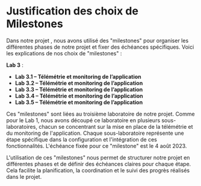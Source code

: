 # Justification des choix de Milestones

Dans notre projet , nous avons utilisé des "milestones" pour organiser les différentes phases de notre projet et fixer des échéances spécifiques. Voici les explications de nos choix de "milestones" :

**Lab 3** :

* **Lab 3.1 – Télémétrie et monitoring de l’application**
* **Lab 3.2 – Télémétrie et monitoring de l’application**
* **Lab 3.3 – Télémétrie et monitoring de l’application**
* **Lab 3.4 – Télémétrie et monitoring de l’application**
* **Lab 3.5 – Télémétrie et monitoring de l’application**

Ces "milestones" sont liées au troisième laboratoire de notre projet. Comme pour le Lab 1, nous avons découpé ce laboratoire en plusieurs sous-laboratoires, chacun se concentrant sur la mise en place de la télémétrie et du monitoring de l'application. Chaque sous-laboratoire représente une étape spécifique dans la configuration et l'intégration de ces fonctionnalités. L'échéance fixée pour ce "milestone" est le 4 août 2023.

L'utilisation de ces "milestones" nous permet de structurer notre projet en différentes phases et de définir des échéances claires pour chaque étape. Cela facilite la planification, la coordination et le suivi des progrès réalisés dans le projet.
